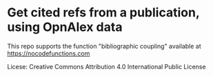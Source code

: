 # Get cited refs from a publication, using OpnAlex data

This repo supports the function "bibliographic coupling" available at https://nocodefunctions.com

Licese: Creative Commons Attribution 4.0 International Public License